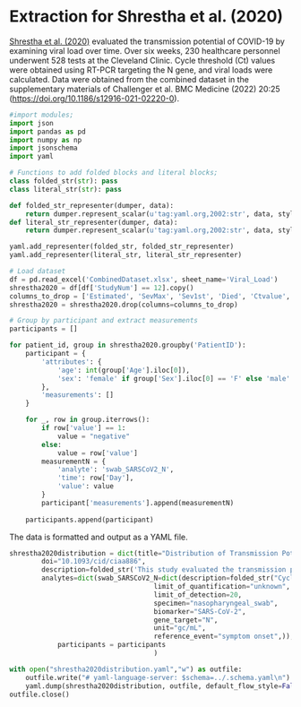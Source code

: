 # Extraction for Shrestha et al. (2020)

[Shrestha et al. (2020)](https://doi.org/10.1093/cid/ciaa886) evaluated the transmission potential of COVID-19 by examining viral load over time. Over six weeks, 230 healthcare personnel underwent 528 tests at the Cleveland Clinic. Cycle threshold (Ct) values were obtained using RT-PCR targeting the N gene, and viral loads were calculated. Data were obtained from the combined dataset in the supplementary materials of Challenger et al. BMC Medicine (2022) 20:25 (https://doi.org/10.1186/s12916-021-02220-0).

```python
#import modules;
import json
import pandas as pd 
import numpy as np
import jsonschema
import yaml

# Functions to add folded blocks and literal blocks;
class folded_str(str): pass
class literal_str(str): pass

def folded_str_representer(dumper, data):
    return dumper.represent_scalar(u'tag:yaml.org,2002:str', data, style='>')
def literal_str_representer(dumper, data):
    return dumper.represent_scalar(u'tag:yaml.org,2002:str', data, style='|')

yaml.add_representer(folded_str, folded_str_representer)
yaml.add_representer(literal_str, literal_str_representer)

# Load dataset
df = pd.read_excel('CombinedDataset.xlsx', sheet_name='Viral_Load')
shrestha2020 = df[df['StudyNum'] == 12].copy()
columns_to_drop = ['Estimated', 'SevMax', 'Sev1st', 'Died', 'Ctvalue', 'SevMax3']
shrestha2020 = shrestha2020.drop(columns=columns_to_drop)
```

```python
# Group by participant and extract measurements
participants = []

for patient_id, group in shrestha2020.groupby('PatientID'):
    participant = {
        'attributes': {
            'age': int(group['Age'].iloc[0]),
            'sex': 'female' if group['Sex'].iloc[0] == 'F' else 'male'
        },
        'measurements': []
    }

    for _, row in group.iterrows():
        if row['value'] == 1:
            value = "negative"
        else:
            value = row['value']
        measurementN = {
            'analyte': 'swab_SARSCoV2_N',
            'time': row['Day'],
            'value': value
        }
        participant['measurements'].append(measurementN)
        
    participants.append(participant)

```

The data is formatted and output as a YAML file.

```python
shrestha2020distribution = dict(title="Distribution of Transmission Potential During Nonsevere COVID-19 Illness",
        doi="10.1093/cid/ciaa886",
        description=folded_str('This study evaluated the transmission potential of COVID-19 by examining viral load over time. Over six weeks, 230 healthcare personnel underwent 528 tests at the Cleveland Clinic. Cycle threshold (Ct) values were obtained using RT-PCR targeting the N gene, and viral loads were calculated. Data were obtained from the combined dataset in the supplementary materials of Challenger et al. BMC Medicine (2022) 20:25 (https://doi.org/10.1186/s12916-021-02220-0).\n'),
        analytes=dict(swab_SARSCoV2_N=dict(description=folded_str("Cycle threshold (Ct) values were quantified using RT-PCR targeting the N gene in nasopharyngeal swab samples. Ct values were then converted into copies per mL, with a detection limit of 20 copies/mL. Viral load calculations were based on the minimum detectable viral load (MDVL) and Ct values.\n"),
                                    limit_of_quantification="unknown",
                                    limit_of_detection=20,
                                    specimen="nasopharyngeal_swab", 
                                    biomarker="SARS-CoV-2", 
                                    gene_target="N", 
                                    unit="gc/mL",
                                    reference_event="symptom onset",)),
            participants = participants
                                    )

with open("shrestha2020distribution.yaml","w") as outfile:
    outfile.write("# yaml-language-server: $schema=../.schema.yaml\n")
    yaml.dump(shrestha2020distribution, outfile, default_flow_style=False, sort_keys=False)
outfile.close()

```
